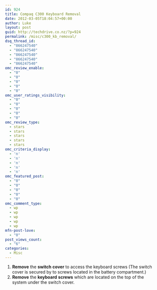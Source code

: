 ```yaml
---
id: 924
title: Compaq C300 Keyboard Removal
date: 2012-03-05T18:04:57+00:00
author: Luke
layout: post
guid: http://techdrive.co.nz/?p=924
permalink: /misc/c300_kb_removal/
dsq_thread_id:
  - "866247540"
  - "866247540"
  - "866247540"
  - "866247540"
  - "866247540"
omc_review_enable:
  - "0"
  - "0"
  - "0"
  - "0"
  - "0"
omc_user_ratings_visibility:
  - "0"
  - "0"
  - "0"
  - "0"
  - "0"
omc_review_type:
  - stars
  - stars
  - stars
  - stars
  - stars
omc_criteria_display:
  - 'n'
  - 'n'
  - 'n'
  - 'n'
  - 'n'
omc_featured_post:
  - "0"
  - "0"
  - "0"
  - "0"
  - "0"
omc_comment_type:
  - wp
  - wp
  - wp
  - wp
  - wp
mfn-post-love:
  - "0"
post_views_count:
  - "6"
categories:
  - Misc
---
```

  1. **Remove** the **switch** **cover** to access the keyboard screws (The switch cover is secured by to screws located in the battery compartment.)
  2. **Remove** the **keyboard** **screws** which are located on the top of the system under the switch cover.